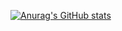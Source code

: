 [![Anurag's GitHub stats](https://github-readme-stats.vercel.app/api?username=elfryt&theme=onedark)](https://github.com/anuraghazra/github-readme-stats)
